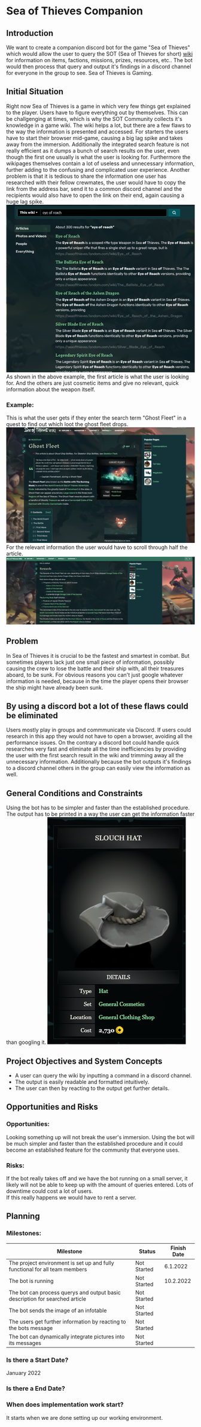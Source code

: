# Sea of Thieves Companion

## Introduction

We want to create a companion discord bot for the game "Sea of Thieves" which would allow the user to query the SOT (Sea of Thieves for short) [wiki](https://seaofthieves.fandom.com/wiki/Sea_of_Thieves_Wiki) for information on items, factions, missions, prizes, resources, etc.. The bot would then process that query and output it's findings in a discord channel for everyone in the group to see. Sea of Thieves is Gaming.


## Initial Situation
Right now Sea of Thieves is a game in which very few things get explained to the player. Users have to figure everything out by themselves. This can be challgenging at times, which is why the SOT Community collects it's knowledge in a game wiki. The wiki helps a lot, but there are a few flaws to the way the information is presented and accessed. For starters the users have to start their browser mid-game, causing a big lag spike and takes away from the immersion. Additionally the integrated search feature is not really efficient as it dumps a bunch of search results on the user, even though the first one usually is what the user is looking for. Furthermore the wikipages themselves contain a lot of useless and unnecessary information, further adding to the confusing and complicated user experience. Another problem is that it is tedious to share the information one user has researched with their fellow crewmates, the user would have to copy the link from the address bar, send it to a common discord channel and the recipients would also have to open the link on their end, again causing a huge lag spike.
![](eyeofreach.png)
As shown in the above example, the first article is what the user is looking for. And the others are just cosmetic items and give no relevant, quick information about the weapon itself.

### Example: 
This is what the user gets if they enter the search term "Ghost Fleet" in a quest to find out which loot the ghost fleet drops.
![](ghostFleetWiki1.PNG)
For the relevant information the user would have to scroll through half the article.
![](ghostFleetWiki2.PNG)

## Problem
In Sea of Thieves it is crucial to be the fastest and smartest in combat. But sometimes players lack just one small piece of information, possibly causing the crew to lose the battle and their ship with, all their treasures aboard, to be sunk. For obvious reasons you can't just google whatever information is needed, because in the time the player opens their browser the ship might have already been sunk.

## By using a discord bot a lot of these flaws could be eliminated
Users mostly play in groups and commmunicate via Discord. If users could research in this app they would not have to open a browser, avoiding all the performance issues. On the contrary a discord bot could handle quick researches very fast and eliminate all the time inefficiencies by providing the user with the first search result in the wiki and trimming away all the unnecessary information. 
Additionally because the bot outputs it's findings to a discord channel others in the group can easily view the information as well.
  

## General Conditions and Constraints

Using the bot has to be simpler and faster than the established procedure.
The output has to be printed in a way the user can get the information faster than googling it.
![](slouch_hat.png)


## Project Objectives and System Concepts

* A user can query the wiki by inputting a command in a discord channel.
* The output is easily readable and formatted intuitively.
* The user can then by reacting to the output get further details.
  

## Opportunities and Risks

### Opportunities:
Looking something up will not break the user's immersion.
Using the bot will be much simpler and faster than the established procedure and it could become an established feature for the community that everyone uses.<br>
### Risks:
If the bot really takes off and we have the bot running on a small server, it likely will not be able to keep up with the amount of queries entered. Lots of downtime could cost a lot of users. <br>If this really happens we would have to rent a server.
## Planning
### Milestones:
| Milestone                                                                    	| Status      	| Finish Date 	|
|------------------------------------------------------------------------------	|-------------	|-------------	|
| The project environment is set up and fully functional for all team members  	| Not Started 	|6.1.2022      	|
| The bot is running                                                           	| Not Started 	|10.2.2022     	|
| The bot can process querys and output basic description for searched article 	| Not Started 	|             	|
| The bot sends the image of an infotable                                      	| Not Started 	|             	|
| The users get further information by reacting to the bots message            	| Not Started 	|             	|
| The bot can dynamically integrate pictures into its messages                 	| Not Started 	|             	|

### Is there a Start Date?
January 2022
### Is there a End Date?

### When does implementation work start?
It starts when we are done setting up our working environment.